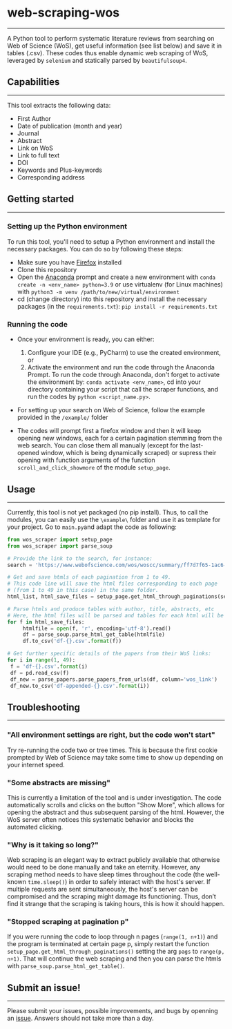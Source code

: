 # web-scraping-wos
----------------------

A Python tool to perform systematic literature reviews from searching on Web of Science (WoS), get useful information (see list below) and save it in tables (.csv). These codes thus enable dynamic web scraping of WoS, leveraged by `selenium` and statically parsed by `beautifulsoup4`.

## Capabilities
-----------------------
This tool extracts the following data:
- First Author
- Date of publication (month and year)
- Journal
- Abstract
- Link on WoS
- Link to full text
- DOI
- Keywords and Plus-keywords
- Corresponding address


## Getting started
-----------------------
### Setting up the Python environment
To run this tool, you'll need to setup a Python environment and install the necessary packages. You can do so by following these steps:
- Make sure you have [Firefox](https://www.mozilla.org/en-US/firefox/new/) installed
- Clone this repository 
- Open the [Anaconda](https://docs.anaconda.com/anaconda/install/index.html) prompt and create a new environment with ``conda create -n <env_name> python=3.9`` or use virtualenv (for Linux machines) with ``python3 -m venv /path/to/new/virtual/environment``
- cd (change directory) into this repository and install the necessary packages (in the `requirements.txt`):
``pip install -r requirements.txt``

### Running the code
- Once your environment is ready, you can either:
    1. Configure your IDE (e.g., PyCharm) to use the created environment, or 
    2. Activate the environment and run the code through the Anaconda Prompt. To run the code through Anaconda, don't forget to activate the environment by: ``conda activate <env_name>``, cd into your directory containing your script that call the scraper functions, and run the codes by ``python <script_name.py>``. 

- For setting up your search on Web of Science, follow the example provided in the `/example/` folder
- The codes will prompt first a firefox window and then it will keep opening new windows, each for a certain pagination stemming from the web search. You can close them all manually (except for the last-opened window, which is being dynamically scraped) or supress their opening with function arguments of the function `scroll_and_click_showmore` of the module `setup_page`.

## Usage
--------
Currently, this tool is not yet packaged (no pip install). Thus, to call the modules, you can easily use the `\example\` folder and use it as template for your project. Go to `main.py`and adapt the code as following:

   ```python
   from wos_scraper import setup_page
   from wos_scraper import parse_soup
   
   # Provide the link to the search, for instance:
   search = 'https://www.webofscience.com/wos/woscc/summary/ff7d7f65-1ac6-4213-b788-f3caf673d7fd-6c336e02/relevance/1'

   # Get and save htmls of each pagination from 1 to 49.
   # This code line will save the html files corresponding to each page 
   # (from 1 to 49 in this case) in the same folder.
   html_list, html_save_files = setup_page.get_html_through_paginations(search, range(1, 50))  
   
   # Parse htmls and produce tables with author, title, abstracts, etc
   # Here, the html files will be parsed and tables for each html will be saved in the current folder.
   for f in html_save_files:
        htmlfile = open(f, 'r', encoding='utf-8').read()
        df = parse_soup.parse_html_get_table(htmlfile)
        df.to_csv('df-{}.csv'.format(f))
   
   # Get further specific details of the papers from their WoS links:
   for i in range(1, 49):
    f = 'df-{}.csv'.format(i)
    df = pd.read_csv(f)
    df_new = parse_papers.parse_papers_from_urls(df, column='wos_link')
    df_new.to_csv('df-appended-{}.csv'.format(i))

   ```


## Troubleshooting
-------------------
### "All environment settings are right, but the code won't start"
Try re-running the code two or tree times. This is because the first cookie prompted by Web of Science may take some time to show up depending on your internet speed.

### "Some abstracts are missing"
This is currently a limitation of the tool and is under investigation. The code automatically scrolls and clicks on the button "Show More", which allows for opening the abstract and thus subsequent parsing of the html. However, the WoS server often notices this systematic behavior and blocks the automated clicking.

### "Why is it taking so long?"
Web scraping is an elegant way to extract publicly available that otherwise would need to be done manually and take an eternity. However, any scraping method needs to have sleep times throughout the code (the well-known `time.sleep()`) in order to safely interact with the host's server. If multiple requests are sent simultaneously, the host's server can be compromised and the scraping might damage its functioning. Thus, don’t find it strange that the scraping is taking hours, this is how it should happen.

### "Stopped scraping at pagination p"
If you were running the code to loop through n pages (``range(1, n+1)``) and the program is terminated at certain page p, simply restart the function ``setup_page.get_html_through_paginations()`` setting the arg ``pags`` to ``range(p, n+1)``. That will continue the web scraping and then you can parse the htmls with ``parse_soup.parse_html_get_table()``.


## Submit an issue!
-------------------
Please submit your issues, possible improvements, and bugs by openning an [issue](https://github.com/beatriznegreiros/web-scraping-wos/issues). Answers should not take more than a day.
